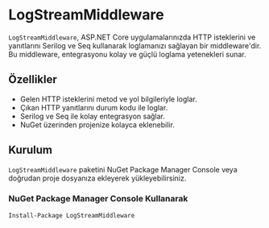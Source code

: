 # LogStreamMiddleware

`LogStreamMiddleware`, ASP.NET Core uygulamalarınızda HTTP isteklerini ve yanıtlarını Serilog ve Seq kullanarak loglamanızı sağlayan bir middleware'dir. Bu middleware, entegrasyonu kolay ve güçlü loglama yetenekleri sunar.

## Özellikler

- Gelen HTTP isteklerini metod ve yol bilgileriyle loglar.
- Çıkan HTTP yanıtlarını durum kodu ile loglar.
- Serilog ve Seq ile kolay entegrasyon sağlar.
- NuGet üzerinden projenize kolayca eklenebilir.

## Kurulum

`LogStreamMiddleware` paketini NuGet Package Manager Console veya doğrudan proje dosyanıza ekleyerek yükleyebilirsiniz.

### NuGet Package Manager Console Kullanarak

```bash
Install-Package LogStreamMiddleware
